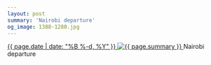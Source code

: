 ```yaml
---
layout: post
summary: 'Nairobi departure'
og_image: 1388-1280.jpg
---
```


<p>
 <time>
  <a href="/1388">
   {{ page.date | date: "%B %-d, %Y" }}
  </a>
 </time>
 <a href="/1388">
  <img alt="{{ page.summary }}" data-taken="5/15/2021" sizes="(min-width: 700px) 50vw, calc(100vw - 2rem)" src="{{ site.assets_url }}/1388-640.jpg" srcset="{{ site.assets_url }}/1388-320.jpg 320w, {{ site.assets_url }}/1388-640.jpg 640w, {{ site.assets_url }}/1388-960.jpg 960w, {{ site.assets_url }}/1388-1280.jpg 1280w"/>
 </a>
 <span>
  Nairobi departure
 </span>
</p>

